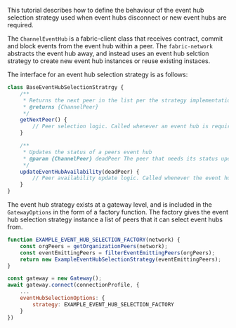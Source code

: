 This tutorial describes how to define the behaviour of the event hub selection strategy used when event hubs disconnect or new event hubs are required.

The `ChannelEventHub` is a fabric-client class that receives contract, commit and block events from the event hub within a peer. The `fabric-network` abstracts the event hub away, and instead uses an event hub selction strategy to create new event hub instances or reuse existing instaces. 

The interface for an event hub selection strategy is as follows:

```javascript
class BaseEventHubSelectionStratrgy {
	/**
	 * Returns the next peer in the list per the strategy implementation
	 * @returns {ChannelPeer}
	 */
	getNextPeer() {
		// Peer selection logic. Called whenever an event hub is required
	}

	/**
	 * Updates the status of a peers event hub
	 * @param {ChannelPeer} deadPeer The peer that needs its status updating
	 */
	updateEventHubAvailability(deadPeer) {
		// Peer availability update logic. Called whenever the event hub disconnects.
	}
}
```

The event hub strategy exists at a gateway level, and is included in the `GatewayOptions` in the form of a factory function. The factory gives the event hub selection strategy instance a list of peers that it can select event hubs from. 

```javascript
function EXAMPLE_EVENT_HUB_SELECTION_FACTORY(network) {
	const orgPeers = getOrganizationPeers(network);
	const eventEmittingPeers = filterEventEmittingPeers(orgPeers);
	return new ExampleEventHubSelectionStrategy(eventEmittingPeers);
}

const gateway = new Gateway();
await gateway.connect(connectionProfile, {
	...
	eventHubSelectionOptions: {
		strategy: EXAMPLE_EVENT_HUB_SELECTION_FACTORY
	}
})
```
